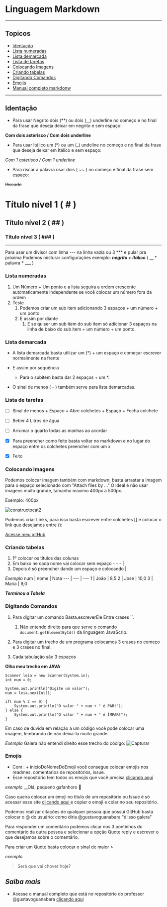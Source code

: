 # Linguagem Markdown
---

Topicos
---

- [Identação](#identação)
- [Lista numeradas](#lista-numeradas)
- [Lista demarcada](#lista-demarcada)
- [Lista de tarefas](#lista-de-tarefas)
- [Colocando Imagens](#colocando-imagens)
- [Criando tabelas](#criando-tabelas)
- [Digitando Comandos](#digitando-comandos)
- [Emojis](#emojis)
- [Manual completo markdonw](#saiba-mais)
---


## Identação

* Para usar Negrito dois (**) ou dois (__) underline no começo e no final da frase que deseja deixar em negrito e sem espaço:

__Com dois asterisco / Com dois underline__

* Para usar Itálico um (*) ou um (_) undeline no começo e no final da frase que deseja deixar em Itálico e sem espaço:

*Com 1 asterisco / Com 1 underline*

* Para riscar a palavra usar dois ( ~~ ) no começo e final da frase sem espaço:

~~Riscado~~

# Título nível 1 ( # )

## Título nível 2 ( ## )

### Título nível 3 ( ### )

***
Para usar um divisor com linha --- na linha vazia ou 3 *** e pular pra próxima
Podemos misturar configurações exemplo: __*negrito + itálico*__ ( __ * palavra * ___ )

### Lista numeradas

1. Um Número + Um ponto e a lista seguira a ordem crescente automaticamente independente se você colocar um número fora da ordem
1. Teste
   1. Podemos criar um sub item adicionando 3 espaços + um número + um ponto
   1. E assim por diante
      1. E se quiser um sub item do sub item só adicionar 3 espaços na linha de baixo do sub item + um número + um ponto.

### Lista demarcada

* A lista demarcada basta utilizar um (*) + um espaço e começar escrever normalmente na frente

* E assim por sequência
  * Para o subitem basta dar 2 espaços + um *.

* O sinal de menos ( - ) também serve para lista demarcadas.

### Lista de tarefas

-[ ] Sinal de menos + Espaço + Abre colchetes + Espaço + Fecha colchete
- [ ] Beber 4 Litros de água

- [ ] Arrumar o quarto todas as manhas ao acordar

- [X] Para preencher como feito basta voltar no markdown e no lugar do espaço entre os colchetes preencher com um x

- [X] Feito

### Colocando Imagens

Podemos colocar imagem também com markdown, basta arrastar a imagem para o espaço selecionado com "Attach files by ..." O ideal é não usar imagens muito grande, tamanho maximo 400px a 500px.

Exemplo: 400px

![constructocat2](https://github.com/gustavoguanabara/git-github/assets/92768408/fa7acab0-1ec4-4c47-a4d3-7358e13e5fee)

Podemos criar Links, para isso basta escrever entre colchetes [] e colocar o link que desejamos entre ():

[Acesse meu gitHub](https://github.com/kauarasera)

### Criando tabelas

1. 1º colocar os títulos das colunas
1. Em baixo ne cada nome vai colocar sem espaço - - - |
1. Depois é só preencher dando um espaço e colocando |

_Exemplo_
num | nome | Nota
--- | --- | ---
1 | João | 8,5
2 | José | 10,0
3 | Maria | 9,0

__*Terminou a Tabela*__

### __Digitando Comandos__

1. Para digitar um comando Basta.escreverEle Entre crases ``.
   1. Não entendo direito para que serve o comando `document.getElementById()` da linguagem JavaScrip.

1. Para digitar um trecho de um programa colocamos 3 crases no começo e 3 crases no final.
1. Cada tabulação são 3 espaços

__Olha meu trecho em JAVA__

```
Scanner leia = new Scanner(System.in);
int num = 0;

System.out.println("Digite um valor");
num = leia.nextInt();

if( num % 2 == 0) {
    System.out.println("O valor " + num + " é PAR!");
} else {
    System.out.println("O valor " + num + " é ÍMPAR!");
}    
```

Em caso de duvida em relação a um código você pode colocar uma imagem, lembrando de não deixa-la muito grande.

*Exemplo*
Galera não entendi direito esse trecho do código:
![Capturar](https://github.com/gustavoguanabara/git-github/assets/92768408/fea43424-c044-40ed-8c01-753f0b76bd84)

### Emojis

* Com  : + inicioDoNomeDoEmoji você consegue colocar emojis nos readmes, comentarios de repositórios, issue.
*  Esse repositório tem todos os emojis que você precisa [clicando aqui](https://github.com/ikatyang/emoji-cheat-sheet)

*exemplo*
__Olá, pequeno gafanhoro 🖖

Caso queira colocar um emoji no titulo de um repositório ou Issue é só acessar esse site [clicando aqui ](https://emojipedia.org/) e copiar o emoji e colar no seu repositório.

Podemos realizar citações de qualquer pessoa que possui GitHub basta colocar o @ do usuário: como diria @gustavoguanabara "é isso galera"

Para responder um comentário podemos clicar nos 3 pontinhos do comentário da outra pessoa e selecionar a opção Quote reply e escrever o que desejamos sobre o comentário.

Para criar um Quote basta colocar o sinal de maior >

*exemplo*

> Será que vai chover hoje?

## __*Saiba mais*__

* Acesse o manual completo que está no repositório do professor @gustavoguanabara 
[clicando aqui](https://github.com/gustavoguanabara/git-github/blob/master/manuais-PDF/guia-markdown.pdf)